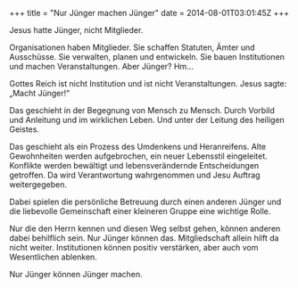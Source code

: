 +++
title = "Nur Jünger machen Jünger"
date = 2014-08-01T03:01:45Z
+++

Jesus hatte Jünger, nicht Mitglieder.

Organisationen haben Mitglieder. Sie schaffen Statuten, Ämter und Ausschüsse. Sie verwalten, planen und entwickeln. Sie bauen Institutionen und machen Veranstaltungen. Aber Jünger? Hm...

Gottes Reich ist nicht Institution und ist nicht Veranstaltungen. Jesus sagte: „Macht Jünger!“

Das geschieht in der Begegnung von Mensch zu Mensch. Durch Vorbild und Anleitung und im wirklichen Leben. Und unter der Leitung des heiligen Geistes.

Das geschieht als ein Prozess des Umdenkens und Heranreifens. Alte Gewohnheiten werden aufgebrochen, ein neuer Lebensstil eingeleitet. Konflikte werden bewältigt und lebensverändernde Entscheidungen getroffen. Da wird Verantwortung wahrgenommen und Jesu Auftrag weitergegeben.

Dabei spielen die persönliche Betreuung durch einen anderen Jünger und die liebevolle Gemeinschaft einer kleineren Gruppe eine wichtige Rolle.

Nur die den Herrn kennen und diesen Weg selbst gehen, können anderen dabei behilflich sein. Nur Jünger können das. Mitgliedschaft allein hilft da nicht weiter. Institutionen können positiv verstärken, aber auch vom Wesentlichen ablenken.

Nur Jünger können Jünger machen.
